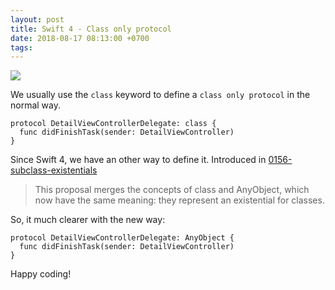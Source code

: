 ```yaml
---
layout: post
title: Swift 4 - Class only protocol
date: 2018-08-17 08:13:00 +0700
tags:
---
```


![](/assets/images/swift4.png)

We usually use the `class` keyword to define a `class only protocol` in the normal way.
```
protocol DetailViewControllerDelegate: class {
  func didFinishTask(sender: DetailViewController)
}
```

Since Swift 4, we have an other way to define it. Introduced in [0156-subclass-existentials][0156-subclass-existentials]

> This proposal merges the concepts of class and AnyObject, which now have the same meaning: they represent an existential for classes.

So, it much clearer with the new way:

```
protocol DetailViewControllerDelegate: AnyObject {
  func didFinishTask(sender: DetailViewController)
}
```

Happy coding!

[0156-subclass-existentials]: https://github.com/apple/swift-evolution/blob/master/proposals/0156-subclass-existentials.md
